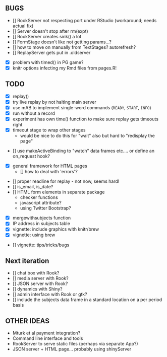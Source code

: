 BUGS
----

- [] RookServer not respecting port under RStudio (workaround; needs actual fix)
- [] Server doesn't stop after rm(expt)
- [] RookServer creates sink() a lot
- [] FormStage doesn't like not getting params...?
- [] how to move on manually from TextStages? autorefresh?
- [] ReplayServer gets put in .oldserver
- [x] problem with timed() in PG game?
- [x] knitr options infecting my Rmd files from pages.R!

TODO
----
- [x] replay() 
- [x] try live replay by not halting main server
- [x] use mAB to implement single-word commands (`READY`, `START`, `INFO`)
- [x] run without a record
- [x] experiment has own time() function to make sure replay gets timeouts right
- [x] timeout stage to wrap other stages
  - would be nice to do this for "wait" also but hard to "redisplay the page"
- [] use makeActiveBinding to "watch" data frames etc.... or define
  an on_request hook?
- [x] general framework for HTML pages
  - [] how to deal with 'errors'?
- [] proper readline for replay - not now, seems hard!
- [] is_email, is_date?
- [] HTML form elements in separate package
  - checker functions
  - javascript attribute?
  - using Twitter Bootstrap?
- [x] mergewithsubjects function
- [x] IP address in subjects table
- [x] vignette: include graphics with knitr/brew
- [x] vignette: using brew
- [] vignette: tips/tricks/bugs

Next iteration
--------------
- [] chat box with Rook?
- [] media server with Rook?
- [] JSON server with Rook?
- [] dynamics with Shiny?
- [] admin interface with Rook or gtk?
- [] include the subjects data frame in a standard location on a per period basis



OTHER IDEAS
-----------

* Mturk et al payment integration?
* Command line interface and tools
* RookServer to serve static files (perhaps via separate App?)
* JSON server + HTML page... probably using shinyServer

